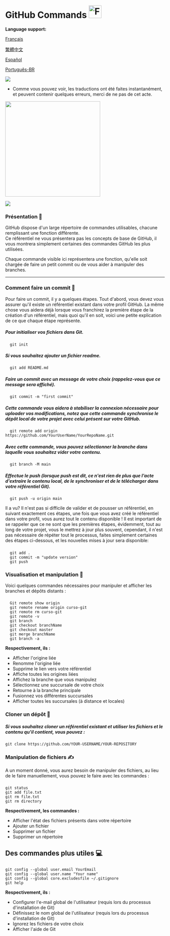# GitHub Commands <img src="https://user-images.githubusercontent.com/74038190/216122041-518ac897-8d92-4c6b-9b3f-ca01dcaf38ee.png" alt="Fire" width="40" />

**Language support:**

<p>
    <a href="/GitDocs/readme_fr.md">Français </a>
<p/> 
<p>
    <a href="/GitDocs/readme_ch.md">繁體中文</a>
<p/> 
<p>
    <a href="/GitDocs/readme_es.md">Español</a>
<p/>
<p>
    <a href="/GitDocs/readme_pt-br.md">Português-BR</a>
<p/>

![](https://i.imgur.com/waxVImv.png)

* Comme vous pouvez voir, les traductions ont été faites instantanément, et peuvent contenir quelques erreurs, merci de ne pas de cet acte.
  
<img src="https://github.com/Anmol-Baranwal/Cool-GIFs-For-GitHub/assets/74038190/9db4b864-a764-468f-9052-7bfa1bfe9a74" width="300">

![](https://i.imgur.com/waxVImv.png)

### Présentation 👶

GitHub dispose d'un large répertoire de commandes utilisables, chacune remplissant une fonction différente. <br />
Ce référentiel ne vous présentera pas les concepts de base de GitHub, il vous montrera simplement certaines des commandes GitHub les plus utilisées.

Chaque commande visible ici représentera une fonction, qu'elle soit chargée de faire un petit commit ou de vous aider à manipuler des branches.

---

### Comment faire un commit 🐤

Pour faire un commit, il y a quelques étapes. Tout d'abord, vous devez vous assurer qu'il existe un référentiel existant dans votre profil GitHub.
La même chose vous aidera déjà lorsque vous franchirez la première étape de la création d'un référentiel, mais quoi qu'il en soit, voici une petite explication de ce que chaque étape représente.

##### Pour initialiser vos fichiers dans Git.
      git init
      
##### Si vous souhaitez ajouter un fichier readme.
      git add README.md

##### Faire un commit avec un message de votre choix (rappelez-vous que ce message sera affiché).
      git commit -m "first commit"

##### Cette commande vous aidera à stabiliser la connexion nécessaire pour uploader vos modifications, notez que cette commande synchronise le dépôt local de votre projet avec celui présent sur votre GitHub.
      git remote add origin https://github.com/YourUserName/YourRepoName.git

##### Avec cette commande, vous pouvez sélectionner la branche dans laquelle vous souhaitez vider votre contenu.
      git branch -M main

##### Effectue le push (lorsque _push_ est dit, ce n'est rien de plus que l'acte d'extraire le contenu local, de le synchroniser et de le télécharger dans votre référentiel Git).
      git push -u origin main

Il a vu? Il n'est pas si difficile de valider et de pousser un référentiel, en suivant exactement ces étapes, une fois que vous avez créé le référentiel dans votre profil, vous aurez tout le contenu disponible !
Il est important de se rappeler que ce ne sont que les premières étapes, évidemment, tout au long de votre projet, vous le mettrez à jour plus souvent, cependant, il n'est pas nécessaire de répéter tout le processus, faites simplement certaines des étapes ci-dessous, et les nouvelles mises à jour sera disponible:

#####
      git add . 
      git commit -m "update version"
      git push


### Visualisation et manipulation 🙌

Voici quelques commandes nécessaires pour manipuler et afficher les branches et dépôts distants :

#####
      Git remote show origin
      git remote rename origin curso-git
      git remote rm curso-git
      git remote -v
      git branch
      git checkout branchName
      git checkout master
      git merge branchName
      git branch -a

**Respectivement, ils :**

* Afficher l'origine liée
* Renomme l'origine liée
* Supprime le lien vers votre référentiel
* Affiche toutes les origines liées
* Affichez la branche que vous manipulez
* Sélectionnez une succursale de votre choix
* Retourne à la branche principale
* Fusionnez vos différentes succursales
* Afficher toutes les succursales (à distance et locales)


### Cloner un dépôt 👷

##### Si vous souhaitez cloner un référentiel existant et utiliser les fichiers et le contenu qu'il contient, vous pouvez :
    git clone https://github.com/YOUR-USERNAME/YOUR-REPOSITORY


### Manipulation de fichiers ✍️

A un moment donné, vous aurez besoin de manipuler des fichiers, au lieu de le faire manuellement, vous pouvez le faire avec les commandes :

#####
    git status
    git add file.txt
    git rm file.txt
    git rm directory 

**Respectivement, les commandes :**

* Afficher l'état des fichiers présents dans votre répertoire
* Ajouter un fichier
* Supprimer un fichier
* Supprimer un répertoire


## Des commandes plus utiles 💻

#####
    git config --global user.email YourEmail
    git config --global user.name "Your name"
    git config --global core.excludesfile ~/.gitignore
    git help

**Respectivement, ils :**

* Configurer l'e-mail global de l'utilisateur (requis lors du processus d'installation de Git)
* Définissez le nom global de l'utilisateur (requis lors du processus d'installation de Git)
* Ignorez les fichiers de votre choix
* Afficher l'aide de Git
